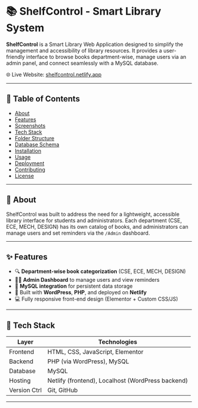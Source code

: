 # 📚 ShelfControl - Smart Library System

**ShelfControl** is a Smart Library Web Application designed to simplify the management and accessibility of library resources. It provides a user-friendly interface to browse books department-wise, manage users via an admin panel, and connect seamlessly with a MySQL database.

🌐 Live Website: [shelfcontrol.netlify.app](https://shelfcontrol.netlify.app)

---

## 📖 Table of Contents

- [About](#about)
- [Features](#features)
- [Screenshots](#screenshots)
- [Tech Stack](#tech-stack)
- [Folder Structure](#folder-structure)
- [Database Schema](#database-schema)
- [Installation](#installation)
- [Usage](#usage)
- [Deployment](#deployment)
- [Contributing](#contributing)
- [License](#license)

---

## 🧠 About

ShelfControl was built to address the need for a lightweight, accessible library interface for students and administrators. Each department (CSE, ECE, MECH, DESIGN) has its own catalog of books, and administrators can manage users and set reminders via the `/Admin` dashboard.

---

## ✨ Features

- 🔍 **Department-wise book categorization** (CSE, ECE, MECH, DESIGN)
- 🧑‍💼 **Admin Dashboard** to manage users and view reminders
- 💾 **MySQL integration** for persistent data storage
- 🧱 Built with **WordPress**, **PHP**, and deployed on **Netlify**
- 💻 Fully responsive front-end design (Elementor + Custom CSS/JS)

---



## 🧰 Tech Stack

| Layer        | Technologies                                  |
|--------------|-----------------------------------------------|
| Frontend     | HTML, CSS, JavaScript, Elementor              |
| Backend      | PHP (via WordPress), MySQL                    |
| Database     | MySQL                                         |
| Hosting      | Netlify (frontend), Localhost (WordPress backend) |
| Version Ctrl | Git, GitHub                                   |

---



